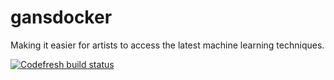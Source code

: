 # gansdocker
Making it easier for artists to access the latest machine learning techniques.

[![Codefresh build status]( https://g.codefresh.io/api/badges/build?repoOwner=isaacmg&repoName=gansdocker&branch=master&pipelineName=gansdocker&accountName=isaacmg&type=cf-1)]( https://g.codefresh.io/repositories/isaacmg/gansdocker/builds?filter=trigger:build;branch:master;service:59caf0dd83c9b30001c10236~gansdocker)
